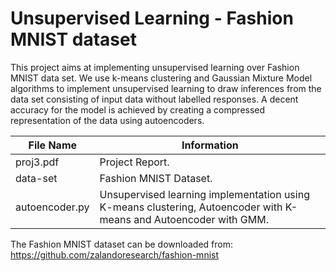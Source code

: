 # Unsupervised Learning - Fashion MNIST dataset
This project aims at implementing unsupervised learning over Fashion MNIST data set. We use k-means clustering and Gaussian Mixture Model algorithms to implement unsupervised learning to draw inferences from the data set consisting of input data without labelled responses. A decent accuracy for the model is achieved by creating a compressed representation of the data using autoencoders.</br>

File Name         | Information
----------------- |-------------
proj3.pdf         |Project Report.<br/>
data-set          |Fashion MNIST Dataset.<br/>
autoencoder.py    |Unsupervised learning implementation using K-means clustering, Autoencoder with K-means and Autoencoder with GMM.<br/>

The Fashion MNIST dataset can be downloaded from:<br/>
https://github.com/zalandoresearch/fashion-mnist
